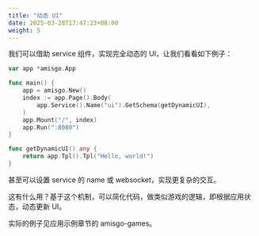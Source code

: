 ```yaml
---
title: "动态 UI"
date: 2025-03-28T17:47:23+08:00
weight: 5
---
```


我们可以借助 service 组件，实现完全动态的 UI，让我们看看如下例子：

```go
var app *amisgo.App

func main() {
	app = amisgo.New()
	index := app.Page().Body(
		app.Service().Name("ui").GetSchema(getDynamicUI),
	)
	app.Mount("/", index)
	app.Run(":8080")
}

func getDynamicUI() any {
	return app.Tpl().Tpl("Hello, world!")
}
```

甚至可以设置 service 的 name 或 websocket，实现更复杂的交互。

这有什么用？基于这个机制，可以简化代码，做类似游戏的逻辑，即根据应用状态，动态更新 UI。

实际的例子见应用示例章节的 amisgo-games。